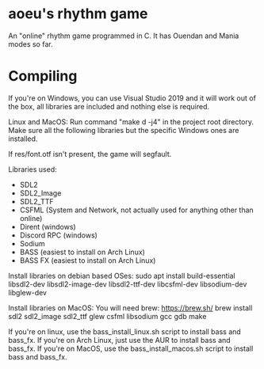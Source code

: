 # aoeu's rhythm game

An "online" rhythm game programmed in C.
It has Ouendan and Mania modes so far.

# Compiling
If you're on Windows, you can use Visual Studio 2019 and it will work out of the box, all libraries are included and nothing else is required.

Linux and MacOS:
Run command "make d -j4" in the project root directory.
Make sure all the following libraries but the specific Windows ones are installed.

If res/font.otf isn't present, the game will segfault.

Libraries used:
 - SDL2
 - SDL2_Image
 - SDL2_TTF
 - CSFML (System and Network, not actually used for anything other than online)
 - Dirent (windows)
 - Discord RPC (windows)
 - Sodium
 - BASS (easiest to install on Arch Linux)
 - BASS FX (easiest to install on Arch Linux)

Install libraries on debian based OSes:
sudo apt install build-essential libsdl2-dev libsdl2-image-dev libsdl2-ttf-dev libcsfml-dev libsodium-dev libglew-dev

Install libraries on MacOS:
You will need brew: https://brew.sh/
brew install sdl2 sdl2_image sdl2_ttf glew csfml libsodium gcc gdb make

If you're on linux, use the bass_install_linux.sh script to install bass and bass_fx.
If you're on Arch Linux, just use the AUR to install bass and bass_fx.
If you're on MacOS, use the bass_install_macos.sh script to install bass and bass_fx.
